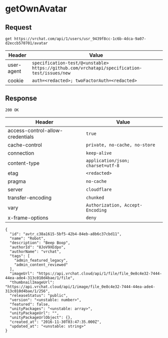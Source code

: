 # getOwnAvatar

## Request
`get https://vrchat.com/api/1/users/usr_9439f8cc-1c6b-4dca-9a07-d2eccb570701/avatar`

| Header | Value |
| ------ | ----- |
| user-agent | `specification-test/@<unstable> https://github.com/vrchatapi/specification-test/issues/new` |
| cookie | `auth=<redacted>; twoFactorAuth=<redacted>` |


## Response
`200 OK`

| Header | Value |
| ------ | ----- |
| access-control-allow-credentials | `true` |
| cache-control | `private, no-cache, no-store` |
| connection | `keep-alive` |
| content-type | `application/json; charset=utf-8` |
| etag | `<redacted>` |
| pragma | `no-cache` |
| server | `cloudflare` |
| transfer-encoding | `chunked` |
| vary | `Authorization, Accept-Encoding` |
| x-frame-options | `deny` |

```jsonc
{
  "id": "avtr_c38a1615-5bf5-42b4-84eb-a8b6c37cbd11",
  "name": "Robot",
  "description": "Beep Boop",
  "authorId": "8JoV9XEdpo",
  "authorName": "vrchat",
  "tags": [
    "admin_featured_legacy",
    "admin_content_reviewed"
  ],
  "imageUrl": "https://api.vrchat.cloud/api/1/file/file_0e8c4e32-7444-44ea-ade4-313c010d4bae/1/file",
  "thumbnailImageUrl": "https://api.vrchat.cloud/api/1/image/file_0e8c4e32-7444-44ea-ade4-313c010d4bae/1/256",
  "releaseStatus": "public",
  "version": "<unstable: number>",
  "featured": false,
  "unityPackages": "<unstable: array>",
  "unityPackageUrl": "",
  "unityPackageUrlObject": {},
  "created_at": "2016-11-30T03:47:35.000Z",
  "updated_at": "<unstable: string>"
}
```

